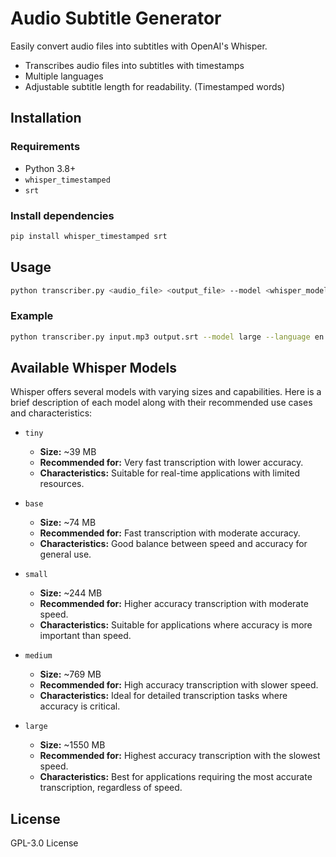 # Audio Subtitle Generator

Easily convert audio files into subtitles with OpenAI's Whisper.  

- Transcribes audio files into subtitles with timestamps
- Multiple languages
- Adjustable subtitle length for readability. (Timestamped words)

## Installation

### Requirements

- Python 3.8+
- `whisper_timestamped`
- `srt`

### Install dependencies

```sh
pip install whisper_timestamped srt
```

## Usage

```sh
python transcriber.py <audio_file> <output_file> --model <whisper_model> --language <lang_code> --min_chars <min_characters>
```

### Example

```sh
python transcriber.py input.mp3 output.srt --model large --language en --min_chars 12
```

## Available Whisper Models

Whisper offers several models with varying sizes and capabilities. Here is a brief description of each model along with their recommended use cases and characteristics:

- `tiny`
  - **Size:** ~39 MB
  - **Recommended for:** Very fast transcription with lower accuracy.
  - **Characteristics:** Suitable for real-time applications with limited resources.

- `base`
  - **Size:** ~74 MB
  - **Recommended for:** Fast transcription with moderate accuracy.
  - **Characteristics:** Good balance between speed and accuracy for general use.

- `small`
  - **Size:** ~244 MB
  - **Recommended for:** Higher accuracy transcription with moderate speed.
  - **Characteristics:** Suitable for applications where accuracy is more important than speed.

- `medium`
  - **Size:** ~769 MB
  - **Recommended for:** High accuracy transcription with slower speed.
  - **Characteristics:** Ideal for detailed transcription tasks where accuracy is critical.

- `large`
  - **Size:** ~1550 MB
  - **Recommended for:** Highest accuracy transcription with the slowest speed.
  - **Characteristics:** Best for applications requiring the most accurate transcription, regardless of speed.

## License

GPL-3.0 License